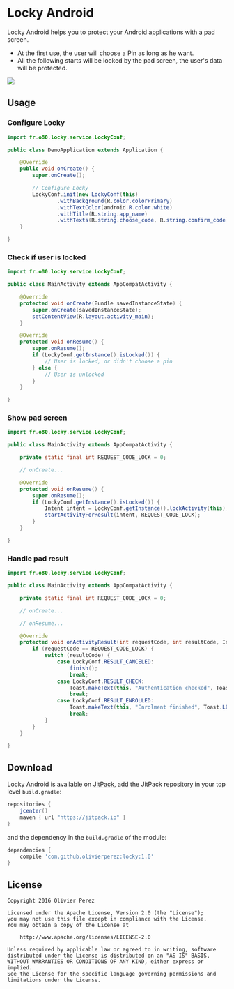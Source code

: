 # Locky Android

Locky Android helps you to protect your Android applications with a pad screen.

- At the first use, the user will choose a Pin as long as he want.
- All the following starts will be locked by the pad screen, the user's data will be protected.

[![](https://jitpack.io/v/olivierperez/locky.svg)](https://jitpack.io/#olivierperez/locky)

## Usage

### Configure Locky

```java
import fr.o80.locky.service.LockyConf;

public class DemoApplication extends Application {

    @Override
    public void onCreate() {
        super.onCreate();

        // Configure Locky
        LockyConf.init(new LockyConf(this)
                .withBackground(R.color.colorPrimary)
                .withTextColor(android.R.color.white)
                .withTitle(R.string.app_name)
                .withTexts(R.string.choose_code, R.string.confirm_code));
    }

}
```

### Check if user is locked

```java
import fr.o80.locky.service.LockyConf;

public class MainActivity extends AppCompatActivity {

    @Override
    protected void onCreate(Bundle savedInstanceState) {
        super.onCreate(savedInstanceState);
        setContentView(R.layout.activity_main);
    }

    @Override
    protected void onResume() {
        super.onResume();
        if (LockyConf.getInstance().isLocked()) {
            // User is locked, or didn't choose a pin
        } else {
            // User is unlocked
        }
    }

}
```

### Show pad screen

```java
import fr.o80.locky.service.LockyConf;

public class MainActivity extends AppCompatActivity {

    private static final int REQUEST_CODE_LOCK = 0;

    // onCreate...

    @Override
    protected void onResume() {
        super.onResume();
        if (LockyConf.getInstance().isLocked()) {
            Intent intent = LockyConf.getInstance().lockActivity(this);
            startActivityForResult(intent, REQUEST_CODE_LOCK);
        }
    }

}
```

### Handle pad result

```java
import fr.o80.locky.service.LockyConf;

public class MainActivity extends AppCompatActivity {

    private static final int REQUEST_CODE_LOCK = 0;

    // onCreate...

    // onResume...

    @Override
    protected void onActivityResult(int requestCode, int resultCode, Intent data) {
        if (requestCode == REQUEST_CODE_LOCK) {
            switch (resultCode) {
                case LockyConf.RESULT_CANCELED:
                    finish();
                    break;
                case LockyConf.RESULT_CHECK:
                    Toast.makeText(this, "Authentication checked", Toast.LENGTH_SHORT).show();
                    break;
                case LockyConf.RESULT_ENROLLED:
                    Toast.makeText(this, "Enrolment finished", Toast.LENGTH_SHORT).show();
                    break;
            }
        }
    }

}
```


## Download

Locky Android is available on [JitPack](https://jitpack.io/#olivierperez/locky),
add the JitPack repository in your top level `build.gradle`:
```gradle
repositories {
    jcenter()
    maven { url "https://jitpack.io" }
}
```
and the dependency in the `build.gradle` of the module:

```gradle
dependencies {
    compile 'com.github.olivierperez:locky:1.0'
}
```

## License

    Copyright 2016 Olivier Perez

    Licensed under the Apache License, Version 2.0 (the "License");
    you may not use this file except in compliance with the License.
    You may obtain a copy of the License at

        http://www.apache.org/licenses/LICENSE-2.0

    Unless required by applicable law or agreed to in writing, software
    distributed under the License is distributed on an "AS IS" BASIS,
    WITHOUT WARRANTIES OR CONDITIONS OF ANY KIND, either express or implied.
    See the License for the specific language governing permissions and
    limitations under the License.
